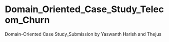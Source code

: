 # Domain_Oriented_Case_Study_Telecom_Churn
Domain-Oriented Case Study_Submission by Yaswanth Harish and Thejus

